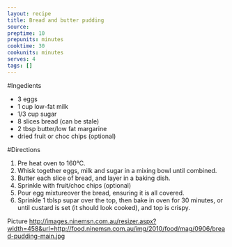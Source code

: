 ```yaml
---
layout: recipe
title: Bread and butter pudding
source: 
preptime: 10
prepunits: minutes
cooktime: 30
cookunits: minutes
serves: 4
tags: []
---
```

#Ingedients
* 3 eggs
* 1 cup low-fat milk
* 1/3 cup sugar
* 8 slices bread (can be stale)
* 2 tbsp butter/low fat margarine
* dried fruit or choc chips (optional)

#Directions
1. Pre heat oven to 160&deg;C.
2. Whisk together eggs, milk and sugar in a mixing bowl until combined.
3. Butter each slice of bread, and layer in a baking dish.
4. Sprinkle with fruit/choc chips (optional)
5. Pour egg mixtureover the bread, ensuring it is all covered.
6. Sprinkle 1 tblsp supar over the top, then bake in oven for 30 minutes, or until custard is set (it should look cooked), and top is crispy.

Picture
http://images.ninemsn.com.au/resizer.aspx?width=458&url=http://food.ninemsn.com.au/img/2010/food/mag/0906/bread-pudding-main.jpg